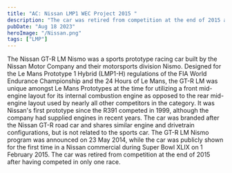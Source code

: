 ```yaml
---
title: "AC: Nissan LMP1 WEC Project 2015 "
description: "The car was retired from competition at the end of 2015 after having competed in only one race"
pubDate: "Aug 18 2023"
heroImage: "/Nissan.png"
tags: ["LMP"]
---
```


The Nissan GT-R LM Nismo was a sports prototype racing car built by the Nissan Motor Company and their motorsports division Nismo. Designed for the Le Mans Prototype 1 Hybrid (LMP1-H) regulations of the FIA World Endurance Championship and the 24 Hours of Le Mans, the GT-R LM was unique amongst Le Mans Prototypes at the time for utilizing a front mid-engine layout for its internal combustion engine as opposed to the rear mid-engine layout used by nearly all other competitors in the category. It was Nissan's first prototype since the R391 competed in 1999, although the company had supplied engines in recent years. The car was branded after the Nissan GT-R road car and shares similar engine and drivetrain configurations, but is not related to the sports car. The GT-R LM Nismo program was announced on 23 May 2014, while the car was publicly shown for the first time in a Nissan commercial during Super Bowl XLIX on 1 February 2015. The car was retired from competition at the end of 2015 after having competed in only one race.

<a href="https://drive.google.com/file/d/1X3ELygJ7SEmx-LiVkWlf0Cg-VYwrAZUc/view?usp=sharing" target="_blank"><span class="u-file-icon u-icon"><img src="/downloadButton.png" alt=""></span></a>



